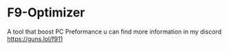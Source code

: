 # F9-Optimizer
A tool that boost PC Preformance
u can find more information in my discord  https://guns.lol/f911

